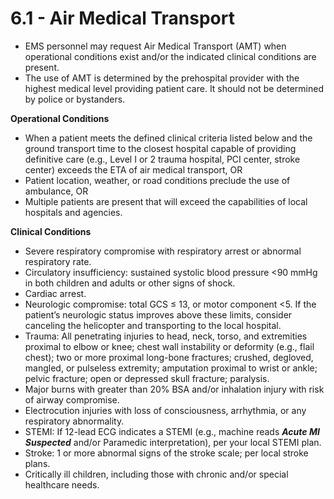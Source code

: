 # 6.1 - Air Medical Transport

* EMS personnel may request Air Medical Transport (AMT) when operational conditions exist and/or the indicated clinical conditions are present.
* The use of AMT is determined by the prehospital provider with the highest medical level providing patient care. It should not be determined by police or bystanders.

**Operational Conditions**

* When a patient meets the defined clinical criteria listed below and the ground transport time to the closest hospital capable of providing definitive care (e.g., Level I or 2 trauma hospital, PCI center, stroke center) exceeds the ETA of air medical transport, OR
* Patient location, weather, or road conditions preclude the use of ambulance, OR
* Multiple patients are present that will exceed the capabilities of local hospitals and agencies.

**Clinical Conditions**

* Severe respiratory compromise with respiratory arrest or abnormal respiratory rate.
* Circulatory insufficiency: sustained systolic blood pressure <90 mmHg in both children and adults or other signs of shock.
* Cardiac arrest.
* Neurologic compromise: total GCS ≤ 13, or motor component <5. If the patient’s neurologic status improves above these limits, consider canceling the helicopter and transporting to the local hospital.
* Trauma: All penetrating injuries to head, neck, torso, and extremities proximal to elbow or knee; chest wall instability or deformity (e.g., flail chest); two or more proximal long-bone fractures; crushed, degloved, mangled, or pulseless extremity; amputation proximal to wrist or ankle; pelvic fracture; open or depressed skull fracture; paralysis.
* Major burns with greater than 20% BSA and/or inhalation injury with risk of airway compromise.
* Electrocution injuries with loss of consciousness, arrhythmia, or any respiratory abnormality.
* STEMI: If 12-lead ECG indicates a STEMI (e.g., machine reads _**Acute MI Suspected**_ and/or Paramedic interpretation), per your local STEMI plan.
* Stroke: 1 or more abnormal signs of the stroke scale; per local stroke plans.
* Critically ill children, including those with chronic and/or special healthcare needs.
